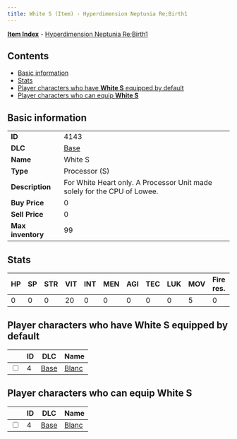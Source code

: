 ```yaml
---
title: White S (Item) - Hyperdimension Neptunia Re;Birth1
---
```


[**Item Index**](/neptunia/rb1/item/index.html) - [Hyperdimension Neptunia Re;Birth1](/neptunia/rb1)

## Contents

- [Basic information](#basic-information)
- [Stats](#stats)
- [Player characters who have **White S** equipped by default](#player-characters-who-have-white-s-equipped-by-default)
- [Player characters who can equip **White S**](#player-characters-who-can-equip-white-s)

## Basic information

|   |   |
| -- | -- |
| **ID** | 4143 |
| **DLC** | [Base](/neptunia/rb1/dlc/1-base.html) |
| **Name** | White S |
| **Type** | Processor (S) |
| **Description** | For White Heart only. A Processor Unit made solely for the CPU of Lowee. |
| **Buy Price** | 0 |
| **Sell Price** | 0 |
| **Max inventory** | 99 |


## Stats

| HP | SP | STR | VIT | INT | MEN | AGI | TEC | LUK | MOV | Fire res. | Ice res. | Wind res. | Lightning res. |
| -- | -- | --- | --- | --- | --- | --- | --- | --- | --- | --------- | -------- | --------- | -------------- |
| 0 | 0 | 0 | 20 | 0 | 0 | 0 | 0 | 0 | 5 | 0 | 0 | 0 | 0 |


## Player characters who have **White S** equipped by default

|    | ID | DLC | Name |
| -- | -- | --- | ---- |
| <input type="checkbox" id="rb1-player-1-4" class="trackbox" /> | 4 | [Base](/neptunia/rb1/dlc/1-base.html) | [Blanc](/neptunia/rb1/player/1-4-blanc.html) |


## Player characters who can equip **White S**

|    | ID | DLC | Name |
| -- | -- | --- | ---- |
| <input type="checkbox" id="rb1-player-1-4" class="trackbox" /> | 4 | [Base](/neptunia/rb1/dlc/1-base.html) | [Blanc](/neptunia/rb1/player/1-4-blanc.html) |
